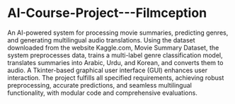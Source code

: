# AI-Course-Project---Filmception
An AI-powered system for processing movie summaries, predicting genres, and generating multilingual audio translations. Using the dataset downloaded from the website Kaggle.com, Movie Summary Dataset, the system preprocesses data, trains a multi-label genre classification model, translates summaries into Arabic, Urdu, and Korean, and converts them to audio. A Tkinter-based graphical user interface (GUI) enhances user interaction. The project fulfills all specified requirements, achieving robust preprocessing, accurate predictions, and seamless multilingual functionality, with modular code and comprehensive evaluations.
